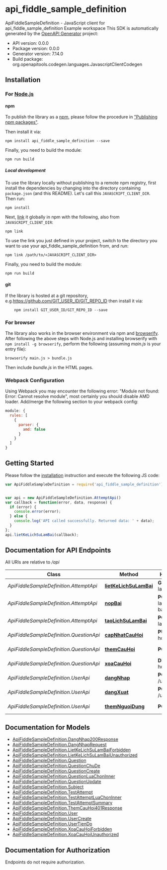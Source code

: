 # api_fiddle_sample_definition

ApiFiddleSampleDefinition - JavaScript client for api_fiddle_sample_definition
Example workspace
This SDK is automatically generated by the [OpenAPI Generator](https://openapi-generator.tech) project:

- API version: 0.0.0
- Package version: 0.0.0
- Generator version: 7.14.0
- Build package: org.openapitools.codegen.languages.JavascriptClientCodegen

## Installation

### For [Node.js](https://nodejs.org/)

#### npm

To publish the library as a [npm](https://www.npmjs.com/), please follow the procedure in ["Publishing npm packages"](https://docs.npmjs.com/getting-started/publishing-npm-packages).

Then install it via:

```shell
npm install api_fiddle_sample_definition --save
```

Finally, you need to build the module:

```shell
npm run build
```

##### Local development

To use the library locally without publishing to a remote npm registry, first install the dependencies by changing into the directory containing `package.json` (and this README). Let's call this `JAVASCRIPT_CLIENT_DIR`. Then run:

```shell
npm install
```

Next, [link](https://docs.npmjs.com/cli/link) it globally in npm with the following, also from `JAVASCRIPT_CLIENT_DIR`:

```shell
npm link
```

To use the link you just defined in your project, switch to the directory you want to use your api_fiddle_sample_definition from, and run:

```shell
npm link /path/to/<JAVASCRIPT_CLIENT_DIR>
```

Finally, you need to build the module:

```shell
npm run build
```

#### git

If the library is hosted at a git repository, e.g.https://github.com/GIT_USER_ID/GIT_REPO_ID
then install it via:

```shell
    npm install GIT_USER_ID/GIT_REPO_ID --save
```

### For browser

The library also works in the browser environment via npm and [browserify](http://browserify.org/). After following
the above steps with Node.js and installing browserify with `npm install -g browserify`,
perform the following (assuming *main.js* is your entry file):

```shell
browserify main.js > bundle.js
```

Then include *bundle.js* in the HTML pages.

### Webpack Configuration

Using Webpack you may encounter the following error: "Module not found: Error:
Cannot resolve module", most certainly you should disable AMD loader. Add/merge
the following section to your webpack config:

```javascript
module: {
  rules: [
    {
      parser: {
        amd: false
      }
    }
  ]
}
```

## Getting Started

Please follow the [installation](#installation) instruction and execute the following JS code:

```javascript
var ApiFiddleSampleDefinition = require('api_fiddle_sample_definition');


var api = new ApiFiddleSampleDefinition.AttemptApi()
var callback = function(error, data, response) {
  if (error) {
    console.error(error);
  } else {
    console.log('API called successfully. Returned data: ' + data);
  }
};
api.lietKeLichSuLamBai(callback);

```

## Documentation for API Endpoints

All URIs are relative to */api*

Class | Method | HTTP request | Description
------------ | ------------- | ------------- | -------------
*ApiFiddleSampleDefinition.AttemptApi* | [**lietKeLichSuLamBai**](docs/AttemptApi.md#lietKeLichSuLamBai) | **GET** /lich-su-lam-bai | Liet ke lich su lam bai
*ApiFiddleSampleDefinition.AttemptApi* | [**nopBai**](docs/AttemptApi.md#nopBai) | **POST** /lich-su-lam-bai/{attemptId} | Nop bai
*ApiFiddleSampleDefinition.AttemptApi* | [**taoLichSuLamBai**](docs/AttemptApi.md#taoLichSuLamBai) | **POST** /lich-su-lam-bai | Tao lich su lam bai
*ApiFiddleSampleDefinition.QuestionApi* | [**capNhatCauHoi**](docs/QuestionApi.md#capNhatCauHoi) | **PUT** /cau-hoi/{questionId} | Cap nhat cau hoi
*ApiFiddleSampleDefinition.QuestionApi* | [**themCauHoi**](docs/QuestionApi.md#themCauHoi) | **POST** /cau-hoi | Them cau hoi
*ApiFiddleSampleDefinition.QuestionApi* | [**xoaCauHoi**](docs/QuestionApi.md#xoaCauHoi) | **DELETE** /cau-hoi/{questionId} | Xoa cau hoi
*ApiFiddleSampleDefinition.UserApi* | [**dangNhap**](docs/UserApi.md#dangNhap) | **POST** /users/login | Dang nhap
*ApiFiddleSampleDefinition.UserApi* | [**dangXuat**](docs/UserApi.md#dangXuat) | **POST** /users/logout | Dang xuat
*ApiFiddleSampleDefinition.UserApi* | [**themNguoiDung**](docs/UserApi.md#themNguoiDung) | **POST** /users | Them nguoi dung


## Documentation for Models

 - [ApiFiddleSampleDefinition.DangNhap200Response](docs/DangNhap200Response.md)
 - [ApiFiddleSampleDefinition.DangNhapRequest](docs/DangNhapRequest.md)
 - [ApiFiddleSampleDefinition.LietKeLichSuLamBaiForbidden](docs/LietKeLichSuLamBaiForbidden.md)
 - [ApiFiddleSampleDefinition.LietKeLichSuLamBaiUnauthorized](docs/LietKeLichSuLamBaiUnauthorized.md)
 - [ApiFiddleSampleDefinition.Question](docs/Question.md)
 - [ApiFiddleSampleDefinition.QuestionChuDe](docs/QuestionChuDe.md)
 - [ApiFiddleSampleDefinition.QuestionCreate](docs/QuestionCreate.md)
 - [ApiFiddleSampleDefinition.QuestionLuaChonInner](docs/QuestionLuaChonInner.md)
 - [ApiFiddleSampleDefinition.QuestionUpdate](docs/QuestionUpdate.md)
 - [ApiFiddleSampleDefinition.Subject](docs/Subject.md)
 - [ApiFiddleSampleDefinition.TestAttempt](docs/TestAttempt.md)
 - [ApiFiddleSampleDefinition.TestAttemptLuaChonInner](docs/TestAttemptLuaChonInner.md)
 - [ApiFiddleSampleDefinition.TestAttemptSummary](docs/TestAttemptSummary.md)
 - [ApiFiddleSampleDefinition.ThemCauHoi401Response](docs/ThemCauHoi401Response.md)
 - [ApiFiddleSampleDefinition.User](docs/User.md)
 - [ApiFiddleSampleDefinition.UserCreate](docs/UserCreate.md)
 - [ApiFiddleSampleDefinition.UserTienDo](docs/UserTienDo.md)
 - [ApiFiddleSampleDefinition.XoaCauHoiForbidden](docs/XoaCauHoiForbidden.md)
 - [ApiFiddleSampleDefinition.XoaCauHoiUnauthorized](docs/XoaCauHoiUnauthorized.md)


## Documentation for Authorization

Endpoints do not require authorization.

